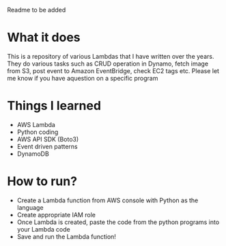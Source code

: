 Readme to be added
# What it does
This is a repository of various Lambdas that I have written over the years. They do various tasks such as CRUD operation in Dynamo, fetch image from S3, post event to Amazon EventBridge, check EC2 tags etc. Please let me know if you have aquestion on a specific program

# Things I learned
* AWS Lambda
* Python coding
* AWS API SDK (Boto3)
* Event driven patterns
* DynamoDB

# How to run?
* Create a Lambda function from AWS console with Python as the language
* Create appropriate IAM role
* Once Lambda is created, paste the code from the python programs into your Lambda code
* Save and run the Lambda function! 


